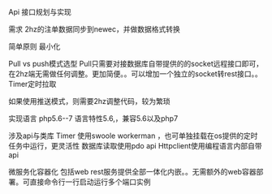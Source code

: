 Api 接口规划与实现

需求  2hz的注单数据同步到newec，并做数据格式转换


简单原则 最小化

Pull vs push模式选型
Pull只需要对接数据库自带提供的的socket远程接口即可，在2hz端无需做任何调整。更加简便。。可以增加一个独立的socket转rest接口。。Timer定时拉取

如果使用推送模式，则需要2hz调整代码，较为繁琐

实现语言 php5.6--7 
语言特性5.6,，兼容5.6以及php7

涉及api与类库
Timer 使用swoole workerman ，也可单独挂载在os提供的定时任务中运行，更灵活性
数据库读取使用pdo api
Httpclient使用编程语言内部自带api

微服务化容器化
包括web rest服务提供全部一体化内嵌。。无需额外的web容器部署。可直接命令行一行启动运行多个端口实例


